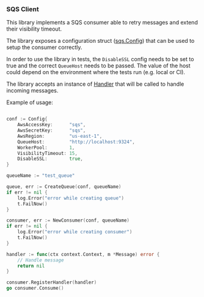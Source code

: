 ### SQS Client

This library implements a SQS consumer able to retry messages and extend their visibility timeout.

The library exposes a configuration struct ([sqs.Config](./pkg/consumer.go)) that can be used to setup the consumer correctly.

In order to use the library in tests, the `DisableSSL` config needs to be set to true and the correct `QueueHost` needs to be passed.
The value of the host could depend on the environment where the tests run (e.g. local or CI).

The library accepts an instance of [Handler](./pkg/handler.go) that will be called to handle incoming messages.

Example of usage:
```go

conf := Config{
    AwsAccessKey:      "sqs",
    AwsSecretKey:      "sqs",
    AwsRegion:         "us-east-1",
    QueueHost:         "http://localhost:9324",
    WorkerPool:        1,
    VisibilityTimeout: 15,
    DisableSSL:        true,
}

queueName := "test_queue"

queue, err := CreateQueue(conf, queueName)
if err != nil {
    log.Error("error while creating queue")
    t.FailNow()
}

consumer, err := NewConsumer(conf, queueName)
if err != nil {
    log.Error("error while creating consumer")
    t.FailNow()
}

handler := func(ctx context.Context, m *Message) error {
    // Handle message
    return nil
}

consumer.RegisterHandler(handler)
go consumer.Consume()
```